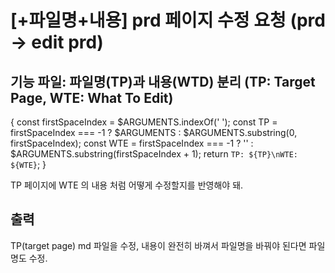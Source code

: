 # [+파일명+내용] prd 페이지 수정 요청 (prd -> edit prd)

## 기능 파일: 파일명(TP)과 내용(WTD) 분리 (TP: Target Page, WTE: What To Edit)

{
const firstSpaceIndex = $ARGUMENTS.indexOf(' ');
const TP = firstSpaceIndex === -1 ? $ARGUMENTS : $ARGUMENTS.substring(0, firstSpaceIndex);
const WTE = firstSpaceIndex === -1 ? '' : $ARGUMENTS.substring(firstSpaceIndex + 1);
return `TP: ${TP}\nWTE: ${WTE}`;
}

TP 페이지에 WTE 의 내용 처럼 어떻게 수정할지를 반영해야 돼.

## 출력

TP(target page) md 파일을 수정, 내용이 완전히 바껴서 파일명을 바꿔야 된다면 파일명도 수정.
